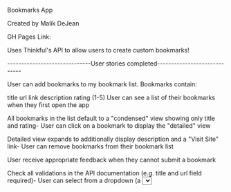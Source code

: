 Bookmarks App

Created by Malik DeJean

GH Pages Link: 

Uses Thinkful's API to allow users to create custom bookmarks!

------------------------------User stories completed-----------------------------

User can add bookmarks to my bookmark list. Bookmarks contain:

title
url link
description
rating (1-5)
User can see a list of their bookmarks when they first open the app

All bookmarks in the list default to a "condensed" view showing only title and rating-
User can click on a bookmark to display the "detailed" view

Detailed view expands to additionally display description and a "Visit Site" link-
User can remove bookmarks from their bookmark list

User receive appropriate feedback when they cannot submit a bookmark

Check all validations in the API documentation (e.g. title and url field required)-
User can select from a dropdown (a <select> element) a "minimum rating" to filter the list by all bookmarks rated at or above the chosen selection
